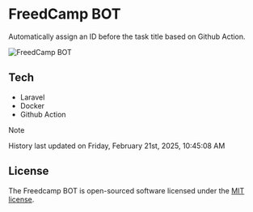 # FreedCamp BOT

Automatically assign an ID before the task title based on Github Action.

![FreedCamp BOT](https://repository-images.githubusercontent.com/737932867/7d34798b-2680-471c-b089-a78a718d3d6a)

## Tech

- Laravel
- Docker
- Github Action

> [!NOTE]  
> History last updated on Friday, February 21st, 2025, 10:45:08 AM

## License

The Freedcamp BOT is open-sourced software licensed under the [MIT license](https://opensource.org/licenses/MIT).
